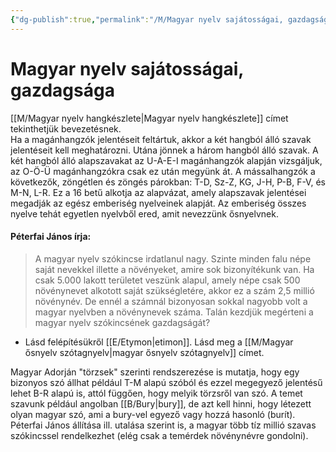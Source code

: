 ```yaml
---
{"dg-publish":true,"permalink":"/M/Magyar nyelv sajátosságai, gazdagsága/","title":"Magyar nyelv sajátosságai, gazdagsága","created":"2023-12-14T12:40","updated":"2024-02-02T03:22"}
---
```



# Magyar nyelv sajátosságai, gazdagsága

[[M/Magyar nyelv hangkészlete\|Magyar nyelv hangkészlete]] címet tekinthetjük bevezetésnek.  
Ha a magánhangzók jelentéseit feltártuk, akkor a két hangból álló szavak jelentéseit kell meghatározni. Utána jönnek a három hangból álló szavak. A két hangból álló alapszavakat az U-A-E-I magánhangzók alapján vizsgáljuk, az O-Ö-Ü magánhangzókra csak ez után megyünk át. A mássalhangzók a következők, zöngétlen és zöngés párokban: T-D, Sz-Z, KG, J-H, P-B, F-V, és M-N, L-R. Ez a 16 betű alkotja az alapvázat, amely alapszavak jelentései megadják az egész emberiség nyelveinek alapját. Az emberiség összes nyelve tehát egyetlen nyelvből ered, amit nevezzünk ősnyelvnek.  

#### Péterfai János írja:

> A magyar nyelv szókincse irdatlanul nagy. Szinte minden falu népe saját nevekkel illette a növényeket, amire sok bizonyítékunk van. Ha csak 5.000 lakott területet veszünk alapul, amely népe csak 500 növénynevet alkotott saját szükségletére, akkor ez a szám 2,5 millió növénynév. De ennél a számnál bizonyosan sokkal nagyobb volt a magyar nyelvben a növénynevek száma. Talán kezdjük megérteni a magyar nyelv szókincsének gazdagságát?  
- Lásd felépítésükről [[E/Etymon\|etimon]]. Lásd meg a [[M/Magyar ősnyelv szótagnyelv\|magyar ősnyelv szótagnyelv]] címet.  

Magyar Adorján "törzsek" szerinti rendszerezése is mutatja, hogy egy bizonyos szó állhat például T-M alapú szóból és ezzel megegyező jelentésű lehet B-R alapú is, attól függően, hogy melyik törzsről van szó. A temet szavunk például angolban [[B/Bury\|bury]], de azt kell hinni, hogy létezett olyan magyar szó, ami a bury-vel egyező vagy hozzá hasonló (burít). Péterfai János állítása ill. utalása szerint is, a magyar több tíz millió szavas szókincssel rendelkezhet (elég csak a temérdek növénynévre gondolni).  